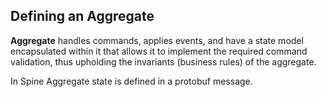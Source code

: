 ## Defining an Aggregate

**Aggregate** handles commands, applies events, and have a state model encapsulated within it that allows it to implement the required command validation, thus upholding the invariants (business rules) of the aggregate.

In Spine Aggregate state is defined in a protobuf message. 

